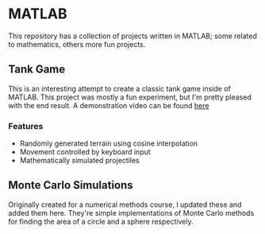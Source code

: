 # MATLAB
This repository has a collection of projects written in MATLAB; some related to mathematics, others more fun projects.

## Tank Game
This is an interesting attempt to create a classic tank game inside of MATLAB. This project was mostly a fun experiment, but I'm pretty pleased with the end result.
A demonstration video can be found [here](https://www.youtube.com/watch?v=GoXurPPqCJM)
### Features
* Randomly generated terrain using cosine interpolation
* Movement controlled by keyboard input
* Mathematically simulated projectiles

## Monte Carlo Simulations
Originally created for a numerical methods course, I updated these and added them here. They're simple implementations of Monte Carlo methods for finding the area of a circle and a sphere respectively.